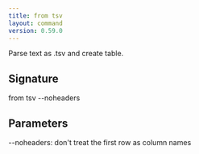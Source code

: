 ```yaml
---
title: from tsv
layout: command
version: 0.59.0
---
```


Parse text as .tsv and create table.

## Signature

from tsv --noheaders

## Parameters

  --noheaders: don't treat the first row as column names

